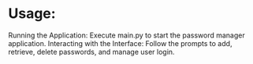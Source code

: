 # Usage:
Running the Application: Execute main.py to start the password manager application.
Interacting with the Interface: Follow the prompts to add, retrieve, delete passwords, and manage user login.
